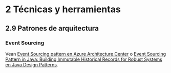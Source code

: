 # 2 Técnicas y herramientas

## 2.9 Patrones de arquitectura

### Event Sourcing

Vean [Event Sourcing pattern en Azure Architecture
Center](https://learn.microsoft.com/en-us/azure/architecture/patterns/event-sourcing)
o [Event Sourcing Pattern in Java: Building Immutable Historical Records for
Robust Systems en Java Design
Patterns](https://java-design-patterns.com/patterns/event-sourcing/).
